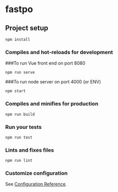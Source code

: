 # fastpo

## Project setup
```
npm install
```

### Compiles and hot-reloads for development

###To run Vue front end on port 8080
```
npm run serve

```
###To run node server on port 4000 (or ENV)
```
npm start 
```

### Compiles and minifies for production
```
npm run build
```

### Run your tests
```
npm run test
```

### Lints and fixes files
```
npm run lint
```

### Customize configuration
See [Configuration Reference](https://cli.vuejs.org/config/).
